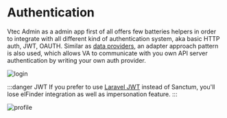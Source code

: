 # Authentication

Vtec Admin as a admin app first of all offers few batteries helpers in order to integrate with all different kind of authentication system, aka basic HTTP auth, JWT, OAUTH. Similar as [data providers](data-providers), an adapter approach pattern is also used, which allows VA to communicate with you own API server authentication by writing your own auth provider.

![login](/assets/login.jpg)

:::danger JWT
If you prefer to use [Laravel JWT](https://github.com/tymondesigns/jwt-auth) instead of Sanctum, you'll lose elFinder integration as well as impersonation feature.
:::

![profile](/assets/profile.png)

